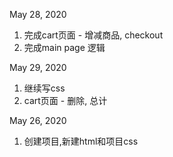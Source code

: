 May 28, 2020 
1. 完成cart页面 - 增减商品, checkout
2. 完成main page 逻辑


May 29, 2020 
1. 继续写css
2. cart页面 - 删除, 总计


May 26, 2020 
1. 创建项目,新建html和项目css